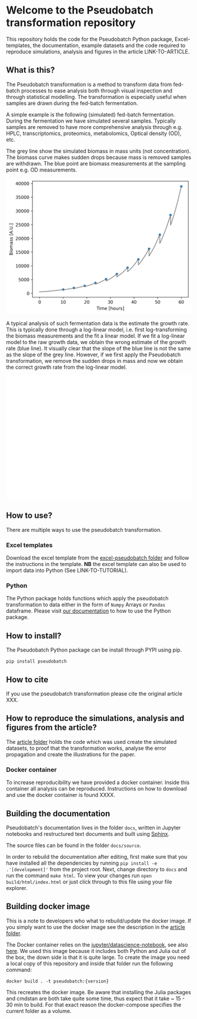 # Welcome to the Pseudobatch transformation repository
This repository holds the code for the Pseudobatch Python package, Excel-templates, the documentation, example datasets and the code required to reproduce simulations, analysis and figures in the article LINK-TO-ARTICLE.


## What is this?
The Pseudobatch transformation is a method to transform data from fed-batch processes to ease analysis both through visual inspection and through statistical modelling. The transformation is especially useful when samples are drawn during the fed-batch fermentation.

A simple example is the following (simulated) fed-batch fermentation. During the fermentation we have simulated several samples. Typically samples are removed to have more comprehensive analysis through e.g. HPLC, transcriptomics, proteomics, metabolomics, Optical density (OD), etc. 

The grey line show the simulated biomass in mass units (not concentration). The biomass curve makes sudden drops because mass is removed samples are withdrawn. The blue point are biomass measurements at the sampling point e.g. OD measurements.

![](./article/figures/fedbatch_raw_biomass.png)

A typical analysis of such fermentation data is the estimate the growth rate. This is typically done through a log-linear model, i.e. first log-transforming the biomass measurements and the fit a linear model. If we fit a log-linear model to the raw growth data, we obtain the wrong estimate of the growth rate (blue line). It visually clear that the slope of the blue line is not the same as the slope of the grey line. However, if we first apply the Pseudobatch transformation, we remove the sudden drops in mass and now we obtain the correct growth rate from the log-linear model.

![](./article/figures/transformed_and_non-transformed_logscale.png)

## How to use?
There are multiple ways to use the pseudobatch transformation. 

### Excel templates
Download the excel template from the [excel-pseudobatch folder](./excel-pseudobatch/) and follow the instructions in the template. **NB** the excel template can also be used to import data into Python (See LINK-TO-TUTORIAL).

### Python
The Python package holds functions which apply the pseudobatch transformation to data either in the form of `Numpy` Arrays or `Pandas` dataframe. Please visit [our documentation]() to how to use the Python package.

## How to install?
The Pseudobatch Python package can be install through PYPI using pip.
```
pip install pseudobatch
```

## How to cite
If you use the pseudobatch transformation please cite the original article XXX.

## How to reproduce the simulations, analysis and figures from the article?
The [article folder](./article/) holds the code which was used create the simulated datasets, to proof that the transformation works, analyse the error propagation and create the illustrations for the paper. 

### Docker container
To increase reproducibility we have provided a docker container. Inside this container all analysis can be reproduced. Instructions on how to download and use the docker container is found XXXX.

## Building the documentation

Pseudobatch's documentation lives in the folder `docs`, written in Jupyter
notebooks and restructured text documents and built using
[Sphinx](https://www.sphinx-doc.org). 

The source files can be found in the folder `docs/source`.

In order to rebuild the documentation after editing, first make sure that you
have installed all the dependencies by running `pip install -e
.'[development]'` from the project root. Next, change directory to `docs` and
run the command `make html`. To view your changes run `open
build/html/index.html` or just click through to this file using your file
explorer.

## Building docker image 
This is a note to developers who what to rebuild/update the docker image. If you simply want to use the docker image see the description in the [article folder](./article/README.md). 

The Docker container relies on the [jupyter/datascience-notebook](https://hub.docker.com/r/jupyter/datascience-notebook/tags/), see also [here](https://jupyter-docker-stacks.readthedocs.io/en/latest/using/selecting.html#jupyter-datascience-notebook). We used this image because it includes both Python and Julia out of the box, the down side is that it is quite large. To create the image you need a local copy of this repository and inside that folder run the following command:

```
docker build . -t pseudobatch:{version}
```

This recreates the docker image. Be aware that installing the Julia packages and cmdstan are both take quite some time, thus expect that it take ~ 15 - 30 min to build. For that exact reason the docker-compose specifies the current folder as a volume.